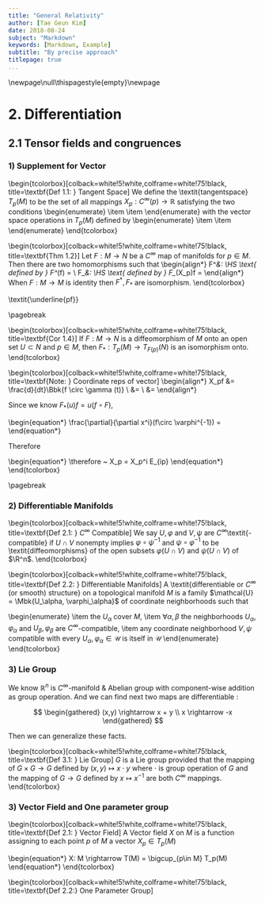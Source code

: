 ```yaml
---
title: "General Relativity"
author: [Tae Geun Kim]
date: 2018-08-24
subject: "Markdown"
keywords: [Markdown, Example]
subtitle: "By precise approach"
titlepage: true
...
```



\newpage\null\thispagestyle{empty}\newpage

# 2. Differentiation

## 2.1 Tensor fields and congruences

### 1) Supplement for Vector

\begin{tcolorbox}[colback=white!5!white,colframe=white!75!black, title=\textbf{Def 1.1: } Tangent Space]
  We define the \textit{tangentspace} $T_p(M)$ to be the set of all mappings $X_p: C^\infty(p) \rightarrow \mathbb{R}$ satisfying the two conditions
  \begin{enumerate}
    \item
    \item
  \end{enumerate}
  with the vector space operations in $T_p(M)$ defined by
  \begin{enumerate}
    \item
    \item
  \end{enumerate}
\end{tcolorbox}

\begin{tcolorbox}[colback=white!5!white,colframe=white!75!black, title=\textbf{Thm 1.2}]
  Let $F: M \rightarrow N$ be a $C^\infty$ map of manifolds for $p \in M$.
  Then there are two homomorphisms such that
  \begin{align*}
    F^*&: \HS \text{ defined by } F^*(f) =  \\
    F_*&: \HS \text{ defined by } F_*(X_p)f = 
  \end{align*}
  When $F: M \rightarrow M$ is identity then $F^*, F_*$ are isomorphism.
\end{tcolorbox}

\textit{\underline{pf}}

\pagebreak

\begin{tcolorbox}[colback=white!5!white,colframe=white!75!black, title=\textbf{Cor 1.4}]
  If $F: M \rightarrow N$ is a diffeomorphism of $M$ onto an open set $U \subset N$
  and $p \in M$, then $F_*: T_p(M) \rightarrow T_{F(p)}(N)$ is an isomorphism onto.
\end{tcolorbox}

\begin{tcolorbox}[colback=white!5!white,colframe=white!75!black, title=\textbf{Note: } Coordinate reps of vector]
  \begin{align*}
    X_pf &= \frac{d}{dt}\Bbk{f \circ \gamma (t)} \\
         &= \\
         &= 
  \end{align*}

  Since we know $F_*(u)f = u(f\circ F)$,

  \begin{equation*}
    \frac{\partial}{\partial x^i}(f\circ \varphi^{-1}) =
  \end{equation*}

  Therefore

  \begin{equation*}
    \therefore ~ X_p = X_p^i E_{ip}
  \end{equation*}
\end{tcolorbox}

\pagebreak

### 2) Differentiable Manifolds

\begin{tcolorbox}[colback=white!5!white,colframe=white!75!black, title=\textbf{Def 2.1: } $C^\infty$ Compatible]
  We say $U, \varphi$ and $V, \psi$ are $C^\infty$\textit{-compatible} if $U \cap V$ nonempty implies
  $\varphi \circ \psi^{-1}$ and $\psi \circ \varphi^{-1}$ to be \textit{diffeomorphisms} of the open subsets
  $\varphi(U\cap V)$ and $\psi(U \cap V)$ of $\R^n$.
\end{tcolorbox}

\begin{tcolorbox}[colback=white!5!white,colframe=white!75!black, title=\textbf{Def 2.2: } Differentiable Manifolds]
  A \textit{differentiable or $C^\infty$ (or smooth) structure} on a topological manifold $M$ is a family
  $\mathcal{U} = \Mbk{U_\alpha, \varphi_\alpha}$ of coordinate neighborhoods such that

  \begin{enumerate}
    \item the $U_\alpha$ cover $M$,
    \item $\forall \alpha,\beta$ the neighborhoods $U_\alpha, \varphi_\alpha$ and $U_\beta, \varphi_\beta$ are $C^\infty$-compatible,
    \item any coordinate neighborhood $V,\psi$ compatible with every $U_\alpha, \varphi_\alpha \in \mathcal{U}$ is itself in $\mathcal{U}$
  \end{enumerate}
\end{tcolorbox}


### 3) Lie Group

We know $\mathbb{R}^n$ is $C^\infty$-manifold & Abelian group with component-wise addition as group operation.
And we can find next two maps are differentiable :

$$
\begin{gathered}
  (x,y) \rightarrow x + y \\
  x \rightarrow -x
\end{gathered}
$$

Then we can generalize these facts.

\begin{tcolorbox}[colback=white!5!white,colframe=white!75!black, title=\textbf{Def 3.1: } Lie Group]
  $G$ is a Lie group provided that the mapping of $G \times G \rightarrow G$ defined by $(x,y) \mapsto x \cdot y$
  where $\cdot$ is group operation of $G$  and the mapping of $G\rightarrow G$ defined by $x \mapsto x^{-1}$ are both $C^\infty$ mappings.
\end{tcolorbox}

### 3) Vector Field and One parameter group

\begin{tcolorbox}[colback=white!5!white,colframe=white!75!black, title=\textbf{Def 2.1: } Vector Field]
  A Vector field $X$ on $M$ is a function assigning to each point $p$ of $M$ a vector $X_p \in T_p(M)$

  \begin{equation*}
    X: M \rightarrow T(M) = \bigcup_{p\in M} T_p(M)
  \end{equation*}
\end{tcolorbox}

\begin{tcolorbox}[colback=white!5!white,colframe=white!75!black, title=\textbf{Def 2.2:} One Parameter Group]

